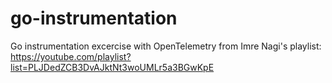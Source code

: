 # go-instrumentation

Go instrumentation excercise with OpenTelemetry from Imre Nagi's playlist: <https://youtube.com/playlist?list=PLJDedZCB3DvAJktNt3woUMLr5a3BGwKpE>
